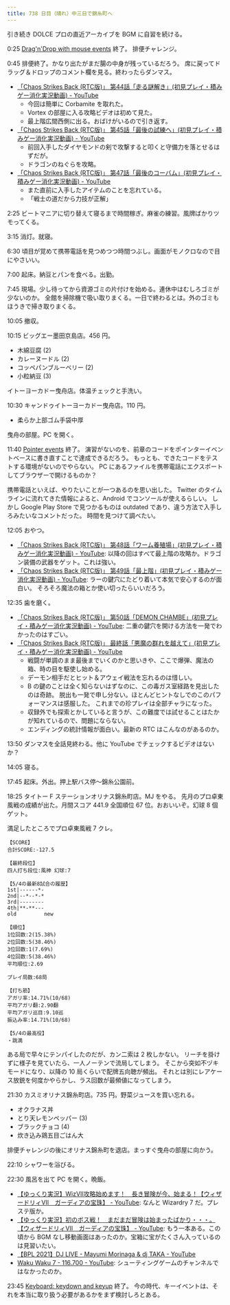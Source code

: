 ```yaml
---
title: 738 日目（晴れ）中三日で錦糸町へ
---
```


引き続き DOLCE プロの直近アーカイブを BGM に自習を続ける。

0:25 [Drag'n'Drop with mouse events](https://javascript.info/mouse-drag-and-drop) 終了。
排便チャレンジ。

0:45 排便終了。かなり出たがまだ腸の中身が残っているだろう。
席に戻ってドラッグ＆ドロップのコメント欄を見る。終わったらダンマス。

* [「Chaos Strikes Back (RTC版)」 第44話「走る謎解き」(初見プレイ・積みゲー消化実況動画) - YouTube](https://www.youtube.com/watch?v=chxchkJyBQM)
  * 今回は簡単に Corbamite を取れた。
  * Vortex の部屋に入る攻略ビデオは初めて見た。
  * 最上階広間西側に出る。おばけがいるので引き返す。
* [「Chaos Strikes Back (RTC版)」 第45話「最後の試練へ」(初見プレイ・積みゲー消化実況動画) - YouTube](https://www.youtube.com/watch?v=3RL-eX0Gyek)
  * 前回入手したダイヤモンドの剣で攻撃すると叩くと守備力を落とせるはずだが。
  * ドラゴンのねぐらを攻略。
* [「Chaos Strikes Back (RTC版)」 第47話「最後のコーバム」(初見プレイ・積みゲー消化実況動画) - YouTube](https://www.youtube.com/watch?v=pvE8Oz4oT74)
  * また直前に入手したアイテムのことを忘れている。
  * 「戦士の道だから力技が正解」

2:25 ビートマニアに切り替えて寝るまで時間稼ぎ。麻雀の練習。風牌ばかりツモってくる。

3:15 消灯。就寝。

6:30 頃目が覚めて携帯電話を見つめつつ時間つぶし。画面がモノクロなので目にやさいい。

7:00 起床。納豆とパンを食べる。出勤。

7:45 現場。少し待ってから資源ゴミの片付けを始める。連休中はむしろゴミが少ないのか。
全館を掃除機で吸い取りまくる。一日で終わるとは。外のゴミもほうきで掃き取りまくる。

10:05 撤収。

10:15 ビッグエー墨田京島店。456 円。

* 木綿豆腐 (2)
* カレーヌードル (2)
* コッペパンブルーベリー (2)
* 小粒納豆 (3)

イトーヨーカドー曳舟店。体温チェックと手洗い。

10:30 キャンドゥイトーヨーカドー曳舟店。110 円。

* 柔らか上部ゴム手袋中厚

曳舟の部屋。PC を開く。

11:40 [Pointer events](https://javascript.info/pointer-events) 終了。
演習がないのを、前章のコードをポインターイベントベースに書き直すことで達成できるだろう。
もっとも、できたコードをテストする環境がないのでやらない。
PC にあるファイルを携帯電話にエクスポートしてブラウザーで開けるものか？

携帯電話といえば、やりたいことが一つあるのを思い出した。
Twitter のタイムラインに流れてきた情報によると、Android でコンソールが使えるらしい。
しかし Google Play Store で見つかるものは outdated であり、違う方法で入手しろみたいなコメントだった。
時間を見つけて調べたい。

12:05 おやつ。

* [「Chaos Strikes Back (RTC版)」 第48話「ワーム養殖場」(初見プレイ・積みゲー消化実況動画) - YouTube](https://www.youtube.com/watch?v=Q2zb0QjJD6s):
  以降の回はすべて最上階の攻略か。ドラゴン装備の武器をゲット。これは強い。
* [「Chaos Strikes Back (RTC版)」 第49話「最上階」(初見プレイ・積みゲー消化実況動画) - YouTube](https://www.youtube.com/watch?v=X-M6-8JiLg4):
  ラーの鍵穴にたどり着いて本気で安心するのが面白い。
  そろそろ魔法の箱とか使い切ったらいいだろう。

12:35 歯を磨く。

* [「Chaos Strikes Back (RTC版)」 第50話「DEMON CHAMBE」(初見プレイ・積みゲー消化実況動画) - YouTube](https://www.youtube.com/watch?v=Q-jSIweKdNA):
  二重の鍵穴を開ける方法を一発でわかったのはすごい。
* [「Chaos Strikes Back (RTC版)」 最終話「悪魔の群れを越えて」(初見プレイ・積みゲー消化実況動画) - YouTube](https://www.youtube.com/watch?v=JSniG5yTr8w)
  * 戦闘が単調のまま最後までいくのかと思いきや、ここで爆弾、魔法の箱、時の目を駆使し始める。
  * デーモン相手だとヒット＆アウェイ戦法を忘れるのは惜しい。
  * B の鍵のことは全く知らないはずなのに、この毒ガス室経路を見出したのは奇跡。
    脱出も一発で申し分ない。ほとんどヒントなしでのこのパフォーマンスは感服した。
    これまでの珍プレイは全部チャラになった。
  * 収録外でも探索とかしていると言うが、この難度では試せることはたかが知れているので、問題にならない。
  * エンディングの統計情報が面白い。最新の RTC はこんなのがあるのか。

13:50 ダンマスを全話見終わる。他に YouTube でチェックするビデオはないか？

14:05 寝る。

17:45 起床。外出。押上駅バス停～錦糸公園前。

18:25 タイトー F ステーションオリナス錦糸町店。MJ をやる。
先月のプロ卓東風戦の成績が出た。月間スコア 441.9 全国順位 67 位。おおいいぞ。幻球 8 個ゲット。

満足したところでプロ卓東風戦 7 クレ。

```text
【SCORE】
合計SCORE:-127.5

【最終段位】
四人打ち段位:風神 幻球:7

【5/4の最新8試合の履歴】
1st|------*-
2nd|--*--*-*
3rd|--------
4th|**-**---
old         new

【順位】
1位回数:2(15.38%)
2位回数:5(38.46%)
3位回数:1(7.69%)
4位回数:5(38.46%)
平均順位:2.69

プレイ局数:68局

【打ち筋】
アガリ率:14.71%(10/68)
平均アガリ翻:2.90翻
平均アガリ巡目:9.10巡
振込み率:14.71%(10/68)

【5/4の最高役】
・跳満
```

ある局で早々にテンパイしたのだが、カン二索は 2 枚しかない。
リーチを掛けずに様子を見ていたら、一人ノーテンで流局してしまう。
そこから突如不ヅキモードになり、以降の 10 局くらいで配牌五向聴が頻出。
それとは別にレアケース放銃を何度かやらかし、ラス回数が最頻値になってしまう。

21:30 カスミオリナス錦糸町店。735 円。野菜ジュースを買い忘れる。

* オクラナス丼
* とり天レモンペッパー (3)
* ブラックチョコ (4)
* 炊き込み鶏五目ごはん大

排便チャレンジの後にオリナス錦糸町を退店。まっすぐ曳舟の部屋に向かう。

22:10 シャワーを浴びる。

22:30 風呂を出て PC を開く。晩飯。

* [【ゆっくり実況】WizⅦ攻略始めます！　長き冒険が今、始まる！【ウィザードリィⅦ　ガーディアの宝珠】 - YouTube](https://www.youtube.com/watch?v=UVqEn-II-tQ):
  なんと Wizardry 7 だ。プレステ版か。
* [【ゆっくり実況】初のボス戦！　まだまだ冒険は始まったばかり・・・。【ウィザードリィⅦ　ガーディアの宝珠】 - YouTube](https://www.youtube.com/watch?v=LZqwOt0Rml4):
  もう一本ある。この頃から BGM なし移動画面はあったのか。宝箱に宝がたくさん入っているのは見習いたい。
* [【BPL 2021】DJ LIVE - Mayumi Morinaga &amp; dj TAKA - YouTube](https://www.youtube.com/watch?v=5Z6Bv7NSxHA)
* [Waku Waku 7 - 116.700 - YouTube](https://www.youtube.com/watch?v=Ky0vL-sBhCk):
  シューティングゲームのチャンネルではなかったのか。

23:45 [Keyboard: keydown and keyup](https://javascript.info/keyboard-events) 終了。
今の時代、キーイベントは、それを本当に取り扱う必要があるかをまず検討しろとある。
